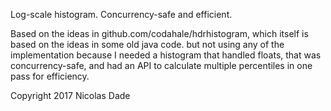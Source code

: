 
Log-scale histogram. Concurrency-safe and efficient.

Based on the ideas in github.com/codahale/hdrhistogram, which itself
is based on the ideas in some old java code. but not using any of the
implementation because I needed a histogram that handled floats,
that was concurrency-safe, and had an API to calculate multiple
percentiles in one pass for efficiency.

Copyright 2017 Nicolas Dade
